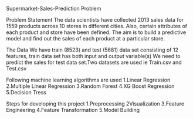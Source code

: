 Supermarket-Sales-Prediction Problem

Problem Statement
The data scientists have collected 2013 sales data for 1559 products across 10 stores in different cities. Also, certain attributes of each product and store have been defined. The aim is to build a predictive model and find out the sales of each product at a particular store.

The Data
We have train (8523) and test (5681) data set consisting of 12 features, train data set has both input and output variable(s) We need to predict the sales for test data set.Two datasets are used ie Train.csv and Test.csv

Following machine learning algorithms are used
1.Linear Regression
2.Multiple Linear Regression
3.Random Forest 
4.XG Boost Regression
5.Decision Tress


Steps for developing this project
1.Preprocessing
2Visualization
3.Feature Engineering
4.Feature Transformation
5.Model Building


